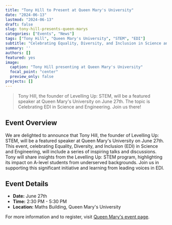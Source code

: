 ```yaml
---
title: "Tony Hill to Present at Queen Mary's University"
date: "2024-06-13"
lastmod: "2024-06-13"
draft: false
slug: tony-hill-presents-queen-marys
categories: ["Events", "News"]
tags: ["Tony Hill", "Queen Mary's University", "STEM", "EDI"]
subtitle: "Celebrating Equality, Diversity, and Inclusion in Science and Engineering"
summary: ''
authors: []
featured: yes
image:
  caption: "Tony Hill presenting at Queen Mary's University"
  focal_point: "center"
  preview_only: false
projects: []
---
```


> Tony Hill, the founder of Levelling Up: STEM, will be a featured speaker at Queen Mary's University on June 27th. The topic is Celebrating EDI in Science and Engineering. Join us there!

<!--more-->

## Event Overview

We are delighted to announce that Tony Hill, the founder of Levelling Up: STEM, will be a featured speaker at Queen Mary's University on June 27th. This event, celebrating Equality, Diversity, and Inclusion (EDI) in Science and Engineering, will include a series of inspiring talks and discussions. Tony will share insights from the Levelling Up: STEM program, highlighting its impact on A-level students from underserved backgrounds. Join us in supporting this significant initiative and learning from leading voices in EDI.

## Event Details

- **Date:** June 27th
- **Time:** 2:30 PM - 5:30 PM
- **Location:** Maths Building, Queen Mary's University

For more information and to register, visit [Queen Mary's event page](https://www.qmul.ac.uk/maths/news-and-events/celebrating-edi-in-science-and-engineering/).
